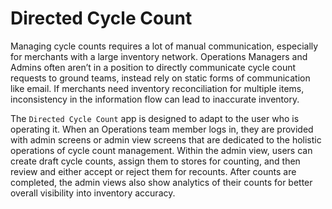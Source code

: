 # Directed Cycle Count

Managing cycle counts requires a lot of manual communication, especially for merchants with a large inventory network. Operations Managers and Admins often aren’t in a position to directly communicate cycle count requests to ground teams, instead rely on static forms of communication like email. If merchants need inventory reconciliation for multiple items, inconsistency in the information flow can lead to inaccurate inventory.

The `Directed Cycle Count` app is designed to adapt to the user who is operating it. When an Operations team member logs in, they are provided with admin screens or admin view screens that are dedicated to the holistic operations of cycle count management. Within the admin view, users can create draft cycle counts, assign them to stores for counting, and then review and either accept or reject them for recounts. After counts are completed, the admin views also show analytics of their counts for better overall visibility into inventory accuracy.

